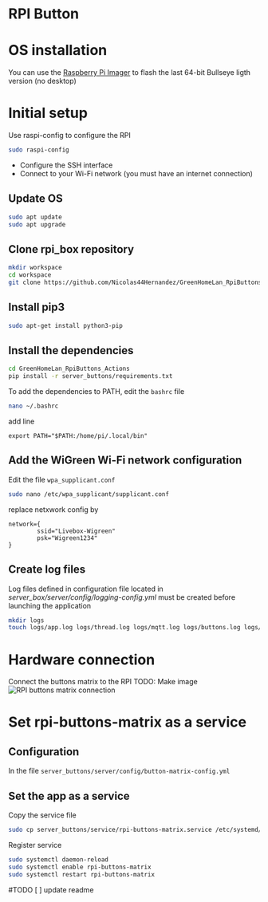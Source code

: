 # RPI Button

# OS installation
You can use the [Raspberry Pi Imager](https://www.raspberrypi.com/software/) to flash the last 64-bit Bullseye ligth version (no desktop)


# Initial setup

Use raspi-config to configure the RPI
```bash
sudo raspi-config
```
- Configure the SSH interface
- Connect to your Wi-Fi network (you must have an internet connection)

## Update OS

```bash
sudo apt update
sudo apt upgrade
```

## Clone rpi_box repository

```bash
mkdir workspace
cd workspace
git clone https://github.com/Nicolas44Hernandez/GreenHomeLan_RpiButtons_Actions.git
```

## Install pip3

```bash
sudo apt-get install python3-pip
```

## Install the dependencies
```bash
cd GreenHomeLan_RpiButtons_Actions
pip install -r server_buttons/requirements.txt
```

To add the dependencies to PATH, edit the `bashrc` file

```bash
nano ~/.bashrc
```
add line
```
export PATH="$PATH:/home/pi/.local/bin"
```

## Add the WiGreen Wi-Fi network configuration

Edit the file `wpa_supplicant.conf`
```bash
sudo nano /etc/wpa_supplicant/supplicant.conf
```

replace netxwork config by
```
network={
        ssid="Livebox-Wigreen"
        psk="Wigreen1234"
}
```

## Create log files

Log files defined in configuration file located in *server_box/server/config/logging-config.yml* must be created before launching the application

```bash
mkdir logs
touch logs/app.log logs/thread.log logs/mqtt.log logs/buttons.log logs/battery.log logs/wifi_connection.log
```

# Hardware connection
Connect the buttons matrix to the RPI
TODO: Make image
![RPI buttons matrix connection](../images/rpi-buttons-matrix.png)

# Set rpi-buttons-matrix as a service

## Configuration
In the file `server_buttons/server/config/button-matrix-config.yml`

## Set the app as a service

Copy the service file
```bash
sudo cp server_buttons/service/rpi-buttons-matrix.service /etc/systemd/system/
```

Register service
```bash
sudo systemctl daemon-reload
sudo systemctl enable rpi-buttons-matrix
sudo systemctl restart rpi-buttons-matrix
```

#TODO
[ ] update readme
